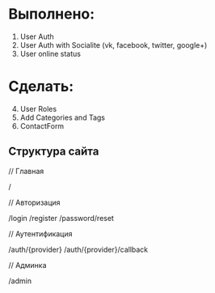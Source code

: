 # Выполнено:

1. User Auth
2. User Auth with Socialite (vk, facebook, twitter, google+)
3. User online status

# Сделать:

4. User Roles
5. Add Categories and Tags
6. ContactForm


## Структура сайта

// Главная

/

// Авторизация

/login
/register
/password/reset

// Аутентификация

/auth/{provider}
/auth/{provider}/callback

// Админка

/admin
